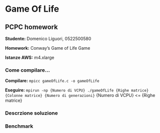 # Game Of Life
 ## PCPC homework

  **Studente:**      Domenico Liguori, 0522500580

  **Homework:**      Conway’s Game of Life Game

  **Istanze AWS:**   m4.xlarge

  ### Come compilare...
   **Compilare:**    `mpicc gameOfLife.c -o gameOfLife`

   **Eseguire:**      `mpirun -np {Numero di VCPU} ./gameOfLife {Righe matrice} {Colonne matrice} {Numero di generazioni}`
   {Numero di VCPU} <= {Righe matrice}

  
  ### Descrzione soluzione

  ### Benchmark


